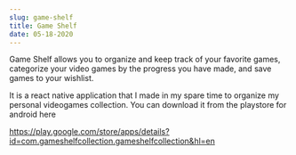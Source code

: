 ```yaml
---
slug: game-shelf
title: Game Shelf
date: 05-18-2020
---
```


Game Shelf allows you to organize and keep track of your favorite games, categorize your video games by the progress you have made, and save games to your wishlist.

It is a react native application that I made in my spare time to organize my personal videogames collection. You can download it from the playstore for android here

<https://play.google.com/store/apps/details?id=com.gameshelfcollection.gameshelfcollection&hl=en>
